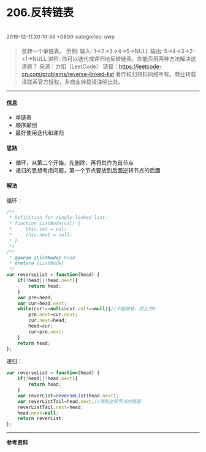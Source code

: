 # 206.反转链表
<font color=gray size=2>2019-12-11 20:10:36 +0800</font>
<font color=gray size=2>categories: uwp</font>
---

>反转一个单链表。
示例:
输入: 1->2->3->4->5->NULL
输出: 5->4->3->2->1->NULL
进阶:
你可以迭代或递归地反转链表。你能否用两种方法解决这道题？
来源：力扣（LeetCode）
链接：https://leetcode-cn.com/problems/reverse-linked-list
著作权归领扣网络所有。商业转载请联系官方授权，非商业转载请注明出处。

---

#### 信息
+ 单链表
+ 顺序颠倒
+ 最好使用迭代和递归

#### 思路
+ 循环，从第二个开始，先删除，再将其作为首节点
+ 递归的思想考虑问题，第一个节点要放到后面逆转节点的后面

#### 解法
循环：
```javascript
/**
 * Definition for singly-linked list.
 * function ListNode(val) {
 *     this.val = val;
 *     this.next = null;
 * }
 */
/**
 * @param {ListNode} head
 * @return {ListNode}
 */
var reverseList = function(head) {
    if(!head||!head.next){
        return head;
    }
    var pre=head;
    var cur=head.next;
    while(cur!==null&&cur.val!==null){//不能缺省，防止为0
        pre.next=cur.next;
        cur.next=head;
        head=cur;
        cur=pre.next;
    }
    return head;
};
```
递归：
```javascript
var reverseList = function(head) {
    if(!head||!head.next){
        return head;
    }
    var reverList=reverseList(head.next);
    var reverListTail=head.next;//得到逆转节点的尾部
    reverListTail.next=head;
    head.next=null;
    return reverList;
};
```
---

**参考资料**